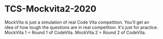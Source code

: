 # TCS-Mockvita2-2020
MockVita is just a simulation of real Code Vita competition. You'll get an idea of how tough the questions are in real competition. it's just for practice. MockVita 1 = Round 1 of CodeVita. MockVita 2 = Round 2 of CodeVita.
